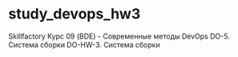 # study_devops_hw3
Skillfactory  Курс 09 (BDE) - Современные методы DevOps DO-5. Система сборки DO-HW-3. Система сборки
